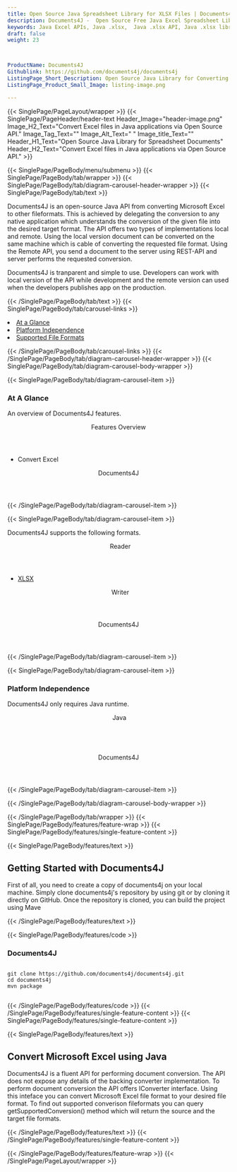 ```yaml
---
title: Open Source Java Spreadsheet Library for XLSX Files | Documents4J
description: Documents4J -  Open Source Free Java Excel Spreadsheet Library. Read, write, edit & convert Microsoft Excel Spreadsheets via Java API.
keywords: Java Excel APIs, Java .xlsx,  Java .xlsx API, Java .xlsx library, Java Excel library, create  Excel spreadsheet, convert XLSX to CSV, add sheet to workbook, convert XLSX to HTML, add cells to sheet, Java Excel programming, modify Excel files, add chart to Excel files, Open Source Excel Library, Free Java Excel APIs, Open Source Java API for Excel, Open Source Spreadsheet APIs, Free, Open Source Excel Library,
draft: false
weight: 23



ProductName: Documents4J
Githublink: https://github.com/documents4j/documents4j
ListingPage_Short_Description: Open Source Java Library for Converting Microsoft Excel File Format.
ListingPage_Product_Small_Image: listing-image.png 

---
```


{{< SinglePage/PageLayout/wrapper >}}
{{< SinglePage/PageHeader/header-text
Header_Image="header-image.png"
Image_H2_Text="Convert Excel files in Java applications via Open Source API."
Image_Tag_Text=""
Image_Alt_Text=" "
Image_title_Text=""
Header_H1_Text="Open Source Java Library for Spreadsheet Documents"
Header_H2_Text="Convert Excel files in Java applications via Open Source API." >}}

{{< SinglePage/PageBody/menu/submenu >}}
{{< SinglePage/PageBody/tab/wrapper >}}
{{< SinglePage/PageBody/tab/diagram-carousel-header-wrapper >}}
{{< SinglePage/PageBody/tab/text >}}



<p>Documents4J is an open-source Java API from converting Microsoft Excel to other fileformats. This is achieved by delegating the conversion to any native application which understands the conversion of the given file into the desired target format. The API offers two types of implementations local and remote. Using the local version document can be converted on the same machine which is cable of converting the requested file format. Using the Remote API, you send a document to the server using REST-API and server performs the requested conversion.  </p>
<p>Documents4J is tranparent and simple to use. Developers can work with local version of the API while development and the remote version can used when the developers publishes app on the production.</p>

{{< /SinglePage/PageBody/tab/text >}}
{{< SinglePage/PageBody/tab/carousel-links >}}

<li data-target="#diagramcarousel" data-slide-to="0"><a href="#">At a Glance</a></li>
<li data-target="#diagramcarousel" data-slide-to="2"><a href="#">Platform Independence</a></li>
<li data-target="#diagramcarousel" data-slide-to="1"><a class="activetab" href="#">Supported File Formats</a></li>


{{< /SinglePage/PageBody/tab/carousel-links >}}
{{< /SinglePage/PageBody/tab/diagram-carousel-header-wrapper >}}
{{< SinglePage/PageBody/tab/diagram-carousel-body-wrapper >}}

{{< SinglePage/PageBody/tab/diagram-carousel-item >}}
<h3>At A Glance</h3>
<p>An overview of Documents4J features.</p>
<div class="diagram1 d1-poi">
<div class="d1-row">
<div class="d1-col d1-left"><header>Features Overview</header>
<ul>
<li>Convert Excel</li>
</ul>
</div>
</div>
<!--/row-->
<div class="d1-logo" style="border: none;"><header>Documents4J</header><footer><small></small></footer></div>
<!--/logo--></div>
<!--/diagram1-->
{{< /SinglePage/PageBody/tab/diagram-carousel-item >}}

{{< SinglePage/PageBody/tab/diagram-carousel-item >}}
<p>Documents4J supports the following formats.</p>
<div class="diagram1 d2  d1-poi">
<div class="d1-row">
<div class="d1-col d1-left"><header><i class="fa fa-arrows-v "> </i> Reader</header>
<ul>
<li><a href="https://docs.fileformat.com/spreadsheet/xlsx/">XLSX</a></li>
</ul>
</div>
<!--/left-->
<div class="d1-col d1-right"><header><i class="fa  fa-long-arrow-down"> </i> Writer</header></div>
<!--/right--></div>
<!--/row-->
<div class="d1-logo" style="border: none;"><header>Documents4J</header><footer><small></small></footer></div>
<!--/logo--></div>
<!--/diagram2-->
{{< /SinglePage/PageBody/tab/diagram-carousel-item >}}

{{< SinglePage/PageBody/tab/diagram-carousel-item >}}
<h3>Platform Independence</h3>
<p>Documents4J only requires Java runtime.</p>
<div class="diagram1 d1-poi">
<div class="d1-row">
<div class="d1-col d1-left"><header><i class="fa fa-cubes"> </i>Java</header></div>
<!--/left-->
<div class="d1-col d1-right"> </div>
<!--/right--></div>
<!--/row-->
<div class="d1-logo" style="border: none;"><header>Documents4J</header><footer><small></small></footer></div>
<!--/logo--></div>
<!--/diagram2 -->
{{< /SinglePage/PageBody/tab/diagram-carousel-item >}}

{{< /SinglePage/PageBody/tab/diagram-carousel-body-wrapper >}}

{{< /SinglePage/PageBody/tab/wrapper >}}
{{< SinglePage/PageBody/features/feature-wrap >}}
{{< SinglePage/PageBody/features/single-feature-content >}}

{{< SinglePage/PageBody/features/text >}}
<h2 class="h2title">Getting Started with Documents4J</h2>
<p>First of all, you need to create a copy of documents4j on your local machine. Simply clone documents4j's repository by using git or by cloning it directly on GitHub. Once the repository is cloned, you can build the project using Mave</p>
{{< /SinglePage/PageBody/features/text >}}

{{< SinglePage/PageBody/features/code >}}
<h3>Documents4J</h3>
<pre><code class="html">
git clone https://github.com/documents4j/documents4j.git
cd documents4j
mvn package
                        </code></pre>


{{< /SinglePage/PageBody/features/code >}}
{{< /SinglePage/PageBody/features/single-feature-content >}}
{{< SinglePage/PageBody/features/single-feature-content >}}

{{< SinglePage/PageBody/features/text >}}
<h2 class="h2title">Convert Microsoft Excel using Java</h2>
<p>Documents4J is a fluent API for performing document conversion. The API does not expose any details of the backing converter implementation. To perform document conversion the API offers IConverter interface. Using this inteface you can convert Microsoft Excel file format to your desired file format. To find out supported converison fileformats you can query getSupportedConversion() method which will return the source and the target file formats.</p>

{{< /SinglePage/PageBody/features/text >}}
{{< /SinglePage/PageBody/features/single-feature-content >}}

{{< /SinglePage/PageBody/features/feature-wrap >}}
{{< /SinglePage/PageLayout/wrapper >}}